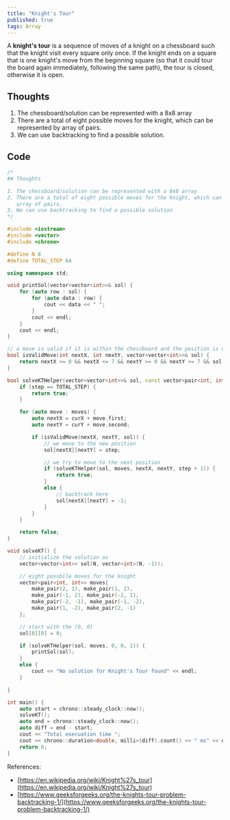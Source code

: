 ```yaml
---
title: "Knight's Tour"
published: true
tags: Array
---
```


A **knight's tour** is a sequence of moves of a knight on a chessboard such that the
knight visit every square only once. If the knight ends on a square that is one knight's
move from the beginning square (so that it could tour the board again immediately,
following the same path), the tour is closed, otherwise it is open.

## Thoughts

1. The chessboard/solution can be represented with a 8x8 array
2. There are a total of eight possible moves for the knight, which can be represented by
   array of pairs.
3. We can use backtracking to find a possible solution.

## Code

```cpp
/*
## Thoughts

1. The chessboard/solution can be represented with a 8x8 array
2. There are a total of eight possible moves for the knight, which can be represented by
   array of pairs.
3. We can use backtracking to find a possible solution
*/

#include <iostream>
#include <vector>
#include <chrono>

#define N 8
#define TOTAL_STEP 64

using namespace std;

void printSol(vector<vector<int>>& sol) {
	for (auto row : sol) {
		for (auto data : row) {
			cout << data << " ";
		}
		cout << endl;
	}
	cout << endl;
}

// a move is valid if it is within the chessboard and the position is unvisited
bool isValidMove(int nextX, int nextY, vector<vector<int>>& sol) {
	return nextX >= 0 && nextX <= 7 && nextY >= 0 && nextY <= 7 && sol[nextX][nextY] == -1;
}

bool solveKTHelper(vector<vector<int>>& sol, const vector<pair<int, int>>& moves, int curX, int curY, int step) {
	if (step == TOTAL_STEP) {
		return true;
	}

	for (auto move : moves) {
		auto nextX = curX + move.first;
		auto nextY = curY + move.second;

		if (isValidMove(nextX, nextY, sol)) {
			// we move to the new position
			sol[nextX][nextY] = step;

			// we try to move to the next position
			if (solveKTHelper(sol, moves, nextX, nextY, step + 1)) {
				return true;
			}
			else {
				// backtrack here
				sol[nextX][nextY] = -1;
			}
		}
	}

	return false;
}

void solveKT() {
	// initialize the solution as 
	vector<vector<int>> sol(N, vector<int>(N, -1));

	// eight possbile moves for the knight
	vector<pair<int, int>> moves{
		make_pair(2, 1), make_pair(1, 2), 
		make_pair(-1, 2), make_pair(-2, 1),
		make_pair(-2, -1), make_pair(-1, -2),
		make_pair(1, -2), make_pair(2, -1)
	};

	// start with the (0, 0)
	sol[0][0] = 0;

	if (solveKTHelper(sol, moves, 0, 0, 1)) {
		printSol(sol);
	}
	else {
		cout << "No solution for Knight's Tour found" << endl;
	}

}

int main() {
	auto start = chrono::steady_clock::now();
	solveKT();
	auto end = chrono::steady_clock::now();
	auto diff = end - start;
	cout << "Total execuation time ";
	cout << chrono::duration<double, milli>(diff).count() << " ms" << endl;
	return 0;
}

```

References:

- [https://en.wikipedia.org/wiki/Knight%27s_tour](https://en.wikipedia.org/wiki/Knight%27s_tour)
- [https://www.geeksforgeeks.org/the-knights-tour-problem-backtracking-1/](https://www.geeksforgeeks.org/the-knights-tour-problem-backtracking-1/)
